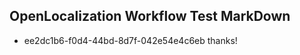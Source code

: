 ## OpenLocalization Workflow Test MarkDown
* ee2dc1b6-f0d4-44bd-8d7f-042e54e4c6eb thanks!

<!--HONumber=Jan17_HO1-->



